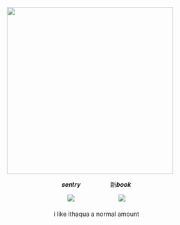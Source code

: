 <div id="header" align="center">
<img src="https://file.garden/Z3bN9S1OK095pmVR/Untitled228_20241222125518.png" alt=" " width="384" height="384">
<div id="header" align="center">

 ㅤ ㅤ𝒔𝒆𝒏𝒕𝒓𝒚ㅤㅤㅤㅤ ㅤ新𝒃𝒐𝒐𝒌

 ㅤㅤ [![](https://file.garden/Zr9pQUjDehbOqoLM/chiflower.gif)](https://sntry.cc/helel)ㅤ ㅤㅤ ㅤㅤㅤ ㅤ[![](https://file.garden/Zr9pQUjDehbOqoLM/chithread.gif)](https://helel.atabook.org/)
<div id="header" align="center">

 ㅤㅤ  i like ithaqua a normal amount
